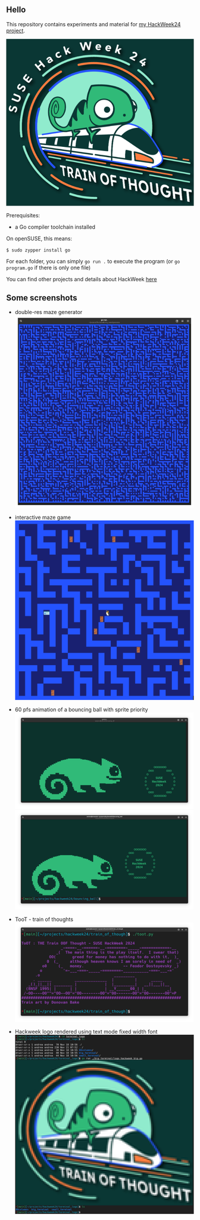 ## Hello

This repository contains experiments and material for [my HackWeek24 project](https://hackweek.opensuse.org/24/projects/hack-on-rich-terminal-user-interfaces).

![logo](images/hw_logo_orig.png)

Prerequisites:
- a Go compiler toolchain installed

On openSUSE, this means:

```
$ sudo zypper install go
```

For each folder, you can simply `go run .` to execute the program (or `go program.go` if there is only one file)

You can find other projects and details about HackWeek [here](https://hackweek.opensuse.org)

## Some screenshots

- double-res maze generator
![mazegen](screenshots/maze_gen.png)

- interactive maze game
![mazegame](screenshots/maze_game.png)

- 60 pfs animation of a bouncing ball with sprite priority
![ball1](screenshots/geeko_ball_1.png)
![ball2](screenshots/geeko_ball_2.png)

- TooT - train of thoughts
![train1](screenshots/toot_1.png)

- Hackweek logo rendered using text mode fixed width font
![tlogo](screenshots/terminal_logo.png)

